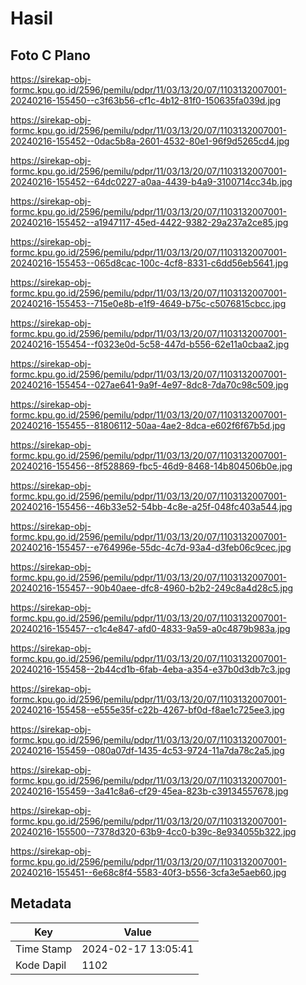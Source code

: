 # Hasil

## Foto C Plano

https://sirekap-obj-formc.kpu.go.id/2596/pemilu/pdpr/11/03/13/20/07/1103132007001-20240216-155450--c3f63b56-cf1c-4b12-81f0-150635fa039d.jpg

https://sirekap-obj-formc.kpu.go.id/2596/pemilu/pdpr/11/03/13/20/07/1103132007001-20240216-155452--0dac5b8a-2601-4532-80e1-96f9d5265cd4.jpg

https://sirekap-obj-formc.kpu.go.id/2596/pemilu/pdpr/11/03/13/20/07/1103132007001-20240216-155452--64dc0227-a0aa-4439-b4a9-3100714cc34b.jpg

https://sirekap-obj-formc.kpu.go.id/2596/pemilu/pdpr/11/03/13/20/07/1103132007001-20240216-155452--a1947117-45ed-4422-9382-29a237a2ce85.jpg

https://sirekap-obj-formc.kpu.go.id/2596/pemilu/pdpr/11/03/13/20/07/1103132007001-20240216-155453--065d8cac-100c-4cf8-8331-c6dd56eb5641.jpg

https://sirekap-obj-formc.kpu.go.id/2596/pemilu/pdpr/11/03/13/20/07/1103132007001-20240216-155453--715e0e8b-e1f9-4649-b75c-c5076815cbcc.jpg

https://sirekap-obj-formc.kpu.go.id/2596/pemilu/pdpr/11/03/13/20/07/1103132007001-20240216-155454--f0323e0d-5c58-447d-b556-62e11a0cbaa2.jpg

https://sirekap-obj-formc.kpu.go.id/2596/pemilu/pdpr/11/03/13/20/07/1103132007001-20240216-155454--027ae641-9a9f-4e97-8dc8-7da70c98c509.jpg

https://sirekap-obj-formc.kpu.go.id/2596/pemilu/pdpr/11/03/13/20/07/1103132007001-20240216-155455--81806112-50aa-4ae2-8dca-e602f6f67b5d.jpg

https://sirekap-obj-formc.kpu.go.id/2596/pemilu/pdpr/11/03/13/20/07/1103132007001-20240216-155456--8f528869-fbc5-46d9-8468-14b804506b0e.jpg

https://sirekap-obj-formc.kpu.go.id/2596/pemilu/pdpr/11/03/13/20/07/1103132007001-20240216-155456--46b33e52-54bb-4c8e-a25f-048fc403a544.jpg

https://sirekap-obj-formc.kpu.go.id/2596/pemilu/pdpr/11/03/13/20/07/1103132007001-20240216-155457--e764996e-55dc-4c7d-93a4-d3feb06c9cec.jpg

https://sirekap-obj-formc.kpu.go.id/2596/pemilu/pdpr/11/03/13/20/07/1103132007001-20240216-155457--90b40aee-dfc8-4960-b2b2-249c8a4d28c5.jpg

https://sirekap-obj-formc.kpu.go.id/2596/pemilu/pdpr/11/03/13/20/07/1103132007001-20240216-155457--c1c4e847-afd0-4833-9a59-a0c4879b983a.jpg

https://sirekap-obj-formc.kpu.go.id/2596/pemilu/pdpr/11/03/13/20/07/1103132007001-20240216-155458--2b44cd1b-6fab-4eba-a354-e37b0d3db7c3.jpg

https://sirekap-obj-formc.kpu.go.id/2596/pemilu/pdpr/11/03/13/20/07/1103132007001-20240216-155458--e555e35f-c22b-4267-bf0d-f8ae1c725ee3.jpg

https://sirekap-obj-formc.kpu.go.id/2596/pemilu/pdpr/11/03/13/20/07/1103132007001-20240216-155459--080a07df-1435-4c53-9724-11a7da78c2a5.jpg

https://sirekap-obj-formc.kpu.go.id/2596/pemilu/pdpr/11/03/13/20/07/1103132007001-20240216-155459--3a41c8a6-cf29-45ea-823b-c39134557678.jpg

https://sirekap-obj-formc.kpu.go.id/2596/pemilu/pdpr/11/03/13/20/07/1103132007001-20240216-155500--7378d320-63b9-4cc0-b39c-8e934055b322.jpg

https://sirekap-obj-formc.kpu.go.id/2596/pemilu/pdpr/11/03/13/20/07/1103132007001-20240216-155451--6e68c8f4-5583-40f3-b556-3cfa3e5aeb60.jpg


## Metadata

| Key        | Value               |
| ---------- | ------------------- |
| Time Stamp | 2024-02-17 13:05:41 |
| Kode Dapil | 1102                |



